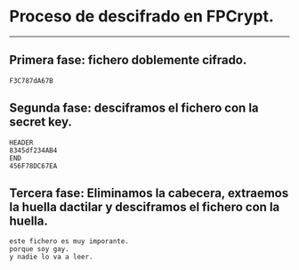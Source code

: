 # Proceso de descifrado en FPCrypt.
---
## Primera fase: fichero doblemente cifrado.

`F3C787dA67B`

## Segunda fase: desciframos el fichero con la secret key.

```
HEADER
8345df234AB4
END
456F78DC67EA
```

## Tercera fase: Eliminamos la cabecera, extraemos la huella dactilar y desciframos el fichero con la huella.

```
este fichero es muy imporante.
porque soy gay.
y nadie lo va a leer.
```
